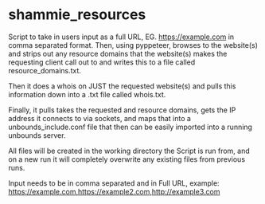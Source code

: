 # shammie_resources

Script to take in users input as a full URL, EG. https://example.com in comma separated format. 
Then, using pyppeteer, browses to the website(s) and strips out any resource domains that the website(s) makes 
the requesting client call out to and writes this to a file called resource_domains.txt. 

Then it does a whois on JUST the requested website(s) and pulls this information down into a .txt file called
whois.txt.

Finally, it pulls takes the requested and resource domains, gets the IP address it connects to via sockets, and 
maps that into a unbounds_include.conf file that then can be easily imported into a running unbounds server.

All files will be created in the working directory the Script is run from, and on a new run it will completely
overwrite any existing files from previous runs. 

Input needs to be in comma separated and in Full URL, example: 
https://example.com,https://example2.com,http://example3.com
